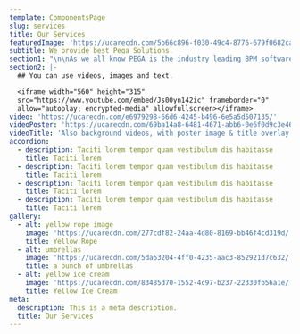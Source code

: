 ```yaml
---
template: ComponentsPage
slug: services
title: Our Services
featuredImage: 'https://ucarecdn.com/5b66c896-f030-49c4-8776-679f0682caf7/'
subtitle: We provide best Pega Solutions.
section1: "\n\nAs we all know PEGA is the industry leading BPM software solution in the world today. With Pega, we can help  client organization become more viable, responsive and advanced in the best ways possible . With us, the sky is the limit!\r\n\nPega makes it quite easy to implement most tuff and complicated implementations in easiest way . It has extensive listing of tools which are ever evolving that helps users to make use of the tool 100 percent with most effective solutions . Daily client industry or corporate tasks and activities could be automated quickly . Not only implementations PEGA has extensive set of integration and security supporting functionalities which server 360 degrees solutions for any domain Business . \r\n\nPegasystems basic  advantage is the customizability and its ease of use that its  software provides to the clients . \r\n\nPEGA  enables simpler business process\_incorporation\_due to its unique approach to client system development. \r\n\nAny other solutions typically require the client to streamline at least some business practices prior to or during implementation. As automation and efficiency are increasing niche skills gaining traction globally  . \r\n\nWith Pega, the big benefit is we do not have to  build any particular system from the scratch like any other regular programming. \r\n\nThe prime advantage of PEGA technology is to lessen the cost and is used in developing business purpose. Solutions  \r\n\nFamous for its agility, adaptability, extensibility, and it is feasible to build Pega system. \_\r\n\nBasic principle of  Pega includes “Design Once, Deploy Everywhere” . \n\nPega implementations : \n\nPega automation \n\nCase Management \n\nSSO\n\nAI implementations\n\nIntegration to all Pega platforms . etc .,"
section2: |-
  ## You can use videos, images and text.

  <iframe width="560" height="315"
  src="https://www.youtube.com/embed/Js00yn142ic" frameborder="0"
  allow="autoplay; encrypted-media" allowfullscreen></iframe>
video: 'https://ucarecdn.com/e6979298-66d6-4245-b496-6e5a5d507135/'
videoPoster: 'https://ucarecdn.com/69ba14a8-6481-4671-abb6-0e6f0d9c3e46/'
videoTitle: 'Also background videos, with poster image & title overlay.'
accordion:
  - description: Taciti lorem tempor quam vestibulum dis habitasse
    title: Taciti lorem
  - description: Taciti lorem tempor quam vestibulum dis habitasse
    title: Taciti lorem
  - description: Taciti lorem tempor quam vestibulum dis habitasse
    title: Taciti lorem
  - description: Taciti lorem tempor quam vestibulum dis habitasse
    title: Taciti lorem
gallery:
  - alt: yellow rope image
    image: 'https://ucarecdn.com/277cdf82-24aa-4d80-8169-bb46f4cd319d/'
    title: Yellow Rope
  - alt: umbrellas
    image: 'https://ucarecdn.com/5da63204-4ff0-4235-aac3-852921d7c632/'
    title: a bunch of umbrellas
  - alt: yellow ice cream
    image: 'https://ucarecdn.com/83485d70-1552-4c97-b237-22330fb56a1e/'
    title: Yellow Ice Cream
meta:
  description: This is a meta description.
  title: Our Services
---
```


